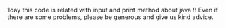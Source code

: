1day 
this code is related with input and print method about java !! 
Even if there are some problems, please be generous and give us kind advice.